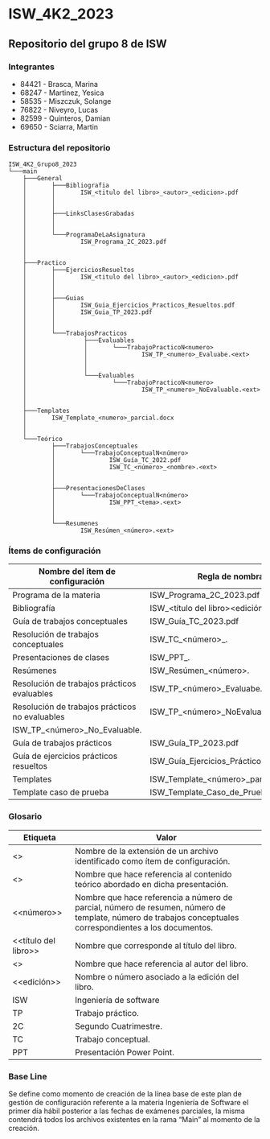 # ISW_4K2_2023
## Repositorio del grupo 8 de ISW

### Integrantes
- 84421 - Brasca, Marina
- 68247 - Martinez, Yesica
- 58535 - Miszczuk, Solange 
- 76822 - Niveyro, Lucas
- 82599 - Quinteros, Damian
- 69650 - Sciarra, Martin


### Estructura del repositorio 
```
ISW_4K2_Grupo8_2023
└───main
    ├───General
    │       ├───Bibliografia
    │       │       ISW_<titulo del libro>_<autor>_<edicion>.pdf
    │       │
    │       │
    │       ├───LinksClasesGrabadas
    │       │
    │       │
    │       └───ProgramaDeLaAsignatura
    │               ISW_Programa_2C_2023.pdf
    │       
    │       
    ├───Practico
    │       ├───EjerciciosResueltos
    │       │       ISW_<titulo del libro>_<autor>_<edicion>.pdf
    │       │
    │       │
    │       ├───Guias
    │       │       ISW_Guia_Ejercicios_Practicos_Resueltos.pdf
    │       │       ISW_Guia_TP_2023.pdf
    │       │
    │       │
    │       └───TrabajosPracticos
    │                ├───Evaluables
    │                │       └───TrabajoPracticoN<numero>
    │                │               ISW_TP_<numero>_Evaluabe.<ext>
    │                │       
    │                │       
    │                └───Evaluables
    │                        └───TrabajoPracticoN<numero>
    │                                ISW_TP_<numero>_NoEvaluable.<ext>
    │                       
    │                       
    ├───Templates
    │       ISW_Template_<numero>_parcial.docx
    │       
    │
    └───Teórico
            ├───TrabajosConceptuales
            │       └───TrabajoConceptualN<número>
            │               ISW_Guía_TC_2022.pdf
            │               ISW_TC_<número>_<nombre>.<ext>
            │
            │
            ├───PresentacionesDeClases
            │       └───TrabajoConceptualN<número>
            │               ISW_PPT_<tema>.<ext>
            │
            │
            └───Resumenes
                    ISW_Resúmen_<número>.<ext>

```

### Ítems de configuración 

| Nombre del ítem de configuración  		| Regla de nombrado                          	| Ubicación física              				|
|-----------------------------------------------|-----------------------------------------------|---------------------------------------------------------------|
| Programa de la materia            		| ISW_Programa_2C_2023.pdf               	| /General/ProgramaDeLaAsignatura/ISW_Programa_2C_2023.pdf	|
| Bibliografía                           	| ISW_<título del libro>_<autor>_<edición>.pdf  | /Teorico/TrabajosConceptuales/ISW_TC_<número>_<nombre>.<ext>	|
| Guía de trabajos conceptuales         	| ISW_Guía_TC_2023.pdf                          | /Teorico/TrabajosConceptuales/ISW_Guía_TC_2023.pdf            |
| Resolución de trabajos conceptuales       	| ISW_TC_<número>_<nombre>.<ext>                | /Teorico/TrabajosConceptuales/ISW_TC_<número>_<nombre>.<ext>  |
| Presentaciones de clases        		| ISW_PPT_<tema>.<ext>                          | /Teorico/PresentacionesDeClases /UnidadN<numero>/ISW_PPT_ <tema>.<ext>        |
| Resúmenes                                	| ISW_Resúmen_<número>.<ext>              	| /Teorico/Resúmenes/ISW_R esúmen_<número>.<ext>        	|
| Resolución de trabajos prácticos evaluables   | ISW_TP_<número>_Evaluabe. <ext>        	| /Practico/TrabajosPrácticos/Evaluables/TrabajoPracticoN<numero>/ISW_TP_<número>_Evaluabe.<ext>        |
| Resolución de trabajos prácticos no evaluables        | ISW_TP_<número>_NoEvaluable.<ext>     | /Practico/TrabajosPrácticos/NoEvaluables/ /TrabajoPracticoN<numero>/
ISW_TP_<número>_No_Evaluable.<ext>      |
| Guía de trabajos prácticos			| ISW_Guía_TP_2023.pdf                        	| /Practico/Guías/ISW_Guía_TP_2023.pdf  			|
| Guía de ejercicios prácticos resueltos	| ISW_Guía_Ejercicios_Prácticos_Resueltos.pdf   | /Practico/Guías/ISW_Guía_Ejercicio s_Prácticos_Resueltos.pdf	|
| Templates                                     | ISW_Template_<número>_parcial.docx            | /Templates/ISW_Template_< número>_parcial.docx		|
| Template caso de prueba            	 	| ISW_Template_Caso_de_Prueba.<ext>    	    	| /Templates/ISW_Template_C aso_de_Prueba.<ext>			|


### Glosario

| Etiqueta		| Valor                          										| 
|-----------------------|---------------------------------------------------------------------------------------------------------------|
| <<ext>>		| Nombre de la extensión de un archivo identificado como ítem de configuración.    	        		| 
| <<tema>>      	| Nombre que hace referencia al contenido teórico abordado en dicha presentación.                               | 	        
| <<número>>		| Nombre que hace referencia a número de parcial, número de resumen, número de template, número de trabajos conceptuales correspondientes a los documentos.     |
| <<título del libro>>	| Nombre que corresponde al título del libro.                                             			|
| <<autor>>		| Nombre que hace referencia al autor del libro.                                                                |              			
| <<edición>>	        | Nombre o número asociado a la edición del libro.                                              		|
| ISW		        | Ingeniería de software    				                        				| 
| TP      	        | Trabajo práctico.  	                                                                                        |
| 2C		        | Segundo Cuatrimestre.                                                                           		|
| TC	                | Trabajo conceptual.                                                                      			|
| PPT	        	| Presentación Power Point.                                                                                     |           

	
### Base Line
Se define como momento de creación de la línea base de este plan de gestión de configuración referente a la materia Ingeniería de Software el primer día hábil posterior a las fechas de exámenes parciales, la misma contendrá todos los archivos existentes en la rama “Main” al momento de la creación.